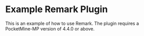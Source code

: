 # Example Remark Plugin

This is an example of how to use Remark. The plugin requires a PocketMine-MP version of 4.4.0 or above.
